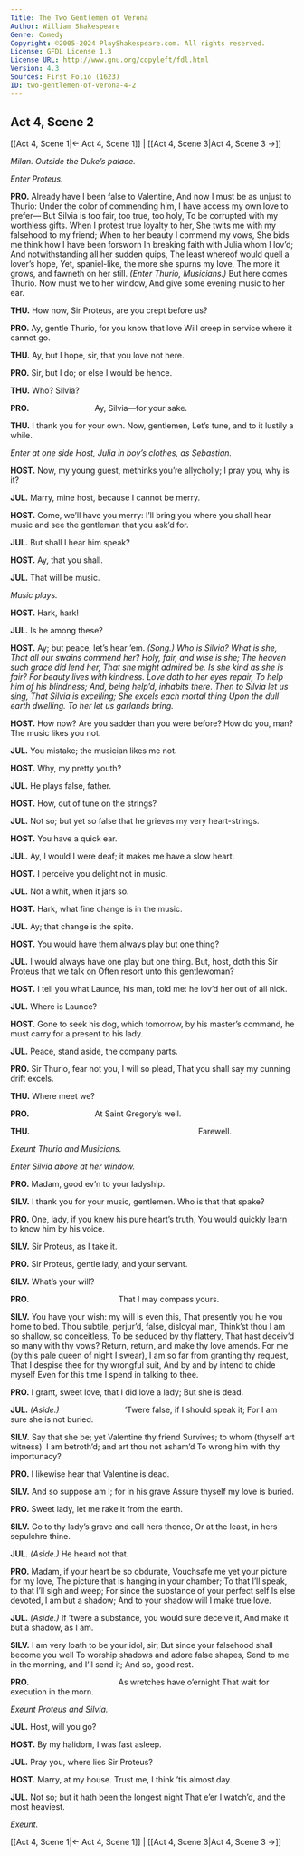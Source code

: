 ```yaml
---
Title: The Two Gentlemen of Verona
Author: William Shakespeare
Genre: Comedy
Copyright: ©2005-2024 PlayShakespeare.com. All rights reserved.
License: GFDL License 1.3
License URL: http://www.gnu.org/copyleft/fdl.html
Version: 4.3
Sources: First Folio (1623)
ID: two-gentlemen-of-verona-4-2
---
```


## Act 4, Scene 2
[[Act 4, Scene 1|← Act 4, Scene 1]] | [[Act 4, Scene 3|Act 4, Scene 3 →]]

*Milan. Outside the Duke’s palace.*

*Enter Proteus.*

**PRO.**
Already have I been false to Valentine,
And now I must be as unjust to Thurio:
Under the color of commending him,
I have access my own love to prefer⁠—
But Silvia is too fair, too true, too holy,
To be corrupted with my worthless gifts.
When I protest true loyalty to her,
She twits me with my falsehood to my friend;
When to her beauty I commend my vows,
She bids me think how I have been forsworn
In breaking faith with Julia whom I lov’d;
And notwithstanding all her sudden quips,
The least whereof would quell a lover’s hope,
Yet, spaniel-like, the more she spurns my love,
The more it grows, and fawneth on her still.
*(Enter Thurio, Musicians.)*
But here comes Thurio. Now must we to her window,
And give some evening music to her ear.

**THU.**
How now, Sir Proteus, are you crept before us?

**PRO.**
Ay, gentle Thurio, for you know that love
Will creep in service where it cannot go.

**THU.**
Ay, but I hope, sir, that you love not here.

**PRO.**
Sir, but I do; or else I would be hence.

**THU.**
Who? Silvia?

**PRO.**
        Ay, Silvia—for your sake.

**THU.**
I thank you for your own. Now, gentlemen,
Let’s tune, and to it lustily a while.

*Enter at one side Host, Julia in boy’s clothes, as Sebastian.*

**HOST.**
Now, my young guest, methinks you’re allycholly; I pray you, why is it?

**JUL.**
Marry, mine host, because I cannot be merry.

**HOST.**
Come, we’ll have you merry: I’ll bring you where you shall hear music and see the gentleman that you ask’d for.

**JUL.**
But shall I hear him speak?

**HOST.**
Ay, that you shall.

**JUL.**
That will be music.

*Music plays.*

**HOST.**
Hark, hark!

**JUL.**
Is he among these?

**HOST.**
Ay; but peace, let’s hear ’em.
*(Song.)*
*Who is Silvia? What is she,*
*That all our swains commend her?*
*Holy, fair, and wise is she;*
*The heaven such grace did lend her,*
*That she might admired be.*
*Is she kind as she is fair?*
*For beauty lives with kindness.*
*Love doth to her eyes repair,*
*To help him of his blindness;*
*And, being help’d, inhabits there.*
*Then to Silvia let us sing,*
*That Silvia is excelling;*
*She excels each mortal thing*
*Upon the dull earth dwelling.*
*To her let us garlands bring.*

**HOST.**
How now? Are you sadder than you were before? How do you, man? The music likes you not.

**JUL.**
You mistake; the musician likes me not.

**HOST.**
Why, my pretty youth?

**JUL.**
He plays false, father.

**HOST.**
How, out of tune on the strings?

**JUL.**
Not so; but yet so false that he grieves my very heart-strings.

**HOST.**
You have a quick ear.

**JUL.**
Ay, I would I were deaf; it makes me have a slow heart.

**HOST.**
I perceive you delight not in music.

**JUL.**
Not a whit, when it jars so.

**HOST.**
Hark, what fine change is in the music.

**JUL.**
Ay; that change is the spite.

**HOST.**
You would have them always play but one thing?

**JUL.**
I would always have one play but one thing.
But, host, doth this Sir Proteus that we talk on
Often resort unto this gentlewoman?

**HOST.**
I tell you what Launce, his man, told me: he lov’d her out of all nick.

**JUL.**
Where is Launce?

**HOST.**
Gone to seek his dog, which tomorrow, by his master’s command, he must carry for a present to his lady.

**JUL.**
Peace, stand aside, the company parts.

**PRO.**
Sir Thurio, fear not you, I will so plead,
That you shall say my cunning drift excels.

**THU.**
Where meet we?

**PRO.**
        At Saint Gregory’s well.

**THU.**
                     Farewell.

*Exeunt Thurio and Musicians.*

*Enter Silvia above at her window.*

**PRO.**
Madam, good ev’n to your ladyship.

**SILV.**
I thank you for your music, gentlemen.
Who is that that spake?

**PRO.**
One, lady, if you knew his pure heart’s truth,
You would quickly learn to know him by his voice.

**SILV.**
Sir Proteus, as I take it.

**PRO.**
Sir Proteus, gentle lady, and your servant.

**SILV.**
What’s your will?

**PRO.**
           That I may compass yours.

**SILV.**
You have your wish: my will is even this,
That presently you hie you home to bed.
Thou subtile, perjur’d, false, disloyal man,
Think’st thou I am so shallow, so conceitless,
To be seduced by thy flattery,
That hast deceiv’d so many with thy vows?
Return, return, and make thy love amends.
For me (by this pale queen of night I swear),
I am so far from granting thy request,
That I despise thee for thy wrongful suit,
And by and by intend to chide myself
Even for this time I spend in talking to thee.

**PRO.**
I grant, sweet love, that I did love a lady;
But she is dead.

**JUL.**
*(Aside.)*
        ’Twere false, if I should speak it;
For I am sure she is not buried.

**SILV.**
Say that she be; yet Valentine thy friend
Survives; to whom (thyself art witness) 
I am betroth’d; and art thou not asham’d
To wrong him with thy importunacy?

**PRO.**
I likewise hear that Valentine is dead.

**SILV.**
And so suppose am I; for in his grave
Assure thyself my love is buried.

**PRO.**
Sweet lady, let me rake it from the earth.

**SILV.**
Go to thy lady’s grave and call hers thence,
Or at the least, in hers sepulchre thine.

**JUL.**
*(Aside.)*
He heard not that.

**PRO.**
Madam, if your heart be so obdurate,
Vouchsafe me yet your picture for my love,
The picture that is hanging in your chamber;
To that I’ll speak, to that I’ll sigh and weep;
For since the substance of your perfect self
Is else devoted, I am but a shadow;
And to your shadow will I make true love.

**JUL.**
*(Aside.)*
If ’twere a substance, you would sure deceive it,
And make it but a shadow, as I am.

**SILV.**
I am very loath to be your idol, sir;
But since your falsehood shall become you well
To worship shadows and adore false shapes,
Send to me in the morning, and I’ll send it;
And so, good rest.

**PRO.**
           As wretches have o’ernight
That wait for execution in the morn.

*Exeunt Proteus and Silvia.*

**JUL.**
Host, will you go?

**HOST.**
By my halidom, I was fast asleep.

**JUL.**
Pray you, where lies Sir Proteus?

**HOST.**
Marry, at my house. Trust me, I think ’tis almost day.

**JUL.**
Not so; but it hath been the longest night
That e’er I watch’d, and the most heaviest.

*Exeunt.*

[[Act 4, Scene 1|← Act 4, Scene 1]] | [[Act 4, Scene 3|Act 4, Scene 3 →]]